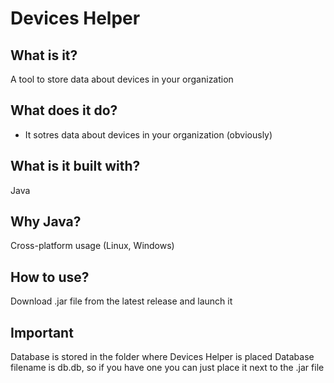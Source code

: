 # Devices Helper
## What is it?
A tool to store data about devices in your organization
## What does it do?
- It sotres data about devices in your organization (obviously)
## What is it built with?
Java
## Why Java?
Cross-platform usage (Linux, Windows)
## How to use?
Download .jar file from the latest release and launch it
## Important
Database is stored in the folder where Devices Helper is placed
Database filename is db.db, so if you have one you can just place it next to the .jar file